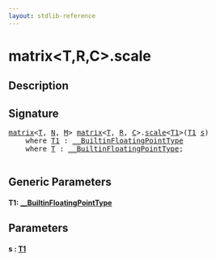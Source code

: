 ```yaml
---
layout: stdlib-reference
---
```


# matrix\<T,R,C\>\.scale

## Description





## Signature 

<pre>
<a href="index.md" class="code_type">matrix</a>&lt;<a href="t-0.md" class="code_type">T</a>, <a href="index.md#decl-N" class="code_var">N</a>, <a href="index.md#decl-M" class="code_var">M</a>&gt; <a href="index.md" class="code_type">matrix</a>&lt;<a href="t-0.md" class="code_type">T</a>, <a href="index.md#decl-R" class="code_var">R</a>, <a href="index.md#decl-C" class="code_var">C</a>&gt;.<a href="scale.md">scale</a>&lt;<a href="scale.md#typeparam-T1" class="code_type">T1</a>&gt;(<a href="scale.md#typeparam-T1" class="code_type">T1</a> <a href="scale.md#decl-s" class="code_param">s</a>)
    <span class='code_keyword'>where</span> <a href="scale.md#typeparam-T1" class="code_type">T1</a> : <a href="../../interfaces/0_builtinfloatingpointtype-029hm/index.md" class="code_type">__BuiltinFloatingPointType</a>
    <span class='code_keyword'>where</span> <a href="t-0.md" class="code_type">T</a> : <a href="../../interfaces/0_builtinfloatingpointtype-029hm/index.md" class="code_type">__BuiltinFloatingPointType</a>;

</pre>

## Generic Parameters

####  <a id="typeparam-T1"></a>T1: [\_\_BuiltinFloatingPointType](../../interfaces/0_builtinfloatingpointtype-029hm/index.md)

## Parameters

####  <a id="decl-s"></a>s  : [T1](scale.md#typeparam-T1)


<script>
// Fix .md links to .html when on ReadTheDocs
if (window.location.hostname.includes('readthedocs') || 
    window.location.hostname.includes('rtfd.io')) {
  document.addEventListener('DOMContentLoaded', function() {
    const links = document.querySelectorAll('a');
    links.forEach(link => {
      if (link.getAttribute('href') && link.getAttribute('href').endsWith('.md')) {
        link.href = link.href.replace(/\.md($|#|\?)/, '.html$1');
      }
    });
  });
}
</script>
